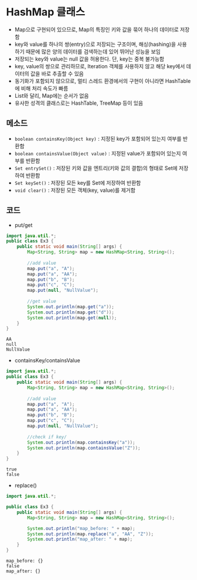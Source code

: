 HashMap 클래스
====
* Map으로 구현되어 있으므로, Map의 특징인 키와 값을 묶어 하나의 데이터로 저장함
* key와 value를 하나의 쌍(entry)으로 저장되는 구조이며, 해싱(hashing)을 사용하기 때문에 많은 양의 데이터를 검색하는데 있어 뛰어난 성능을 보임
* 저장되는 key와 value는 null 값을 허용한다. 단, key는 중복 불가능함
* key, value의 쌍으로 관리하므로, Iteration 객체를 사용하지 않고 해당 key에서 데이터의 값을 바로 추출할 수 있음
* 동기화가 포함되지 않으므로, 멀티 스레드 환경에서의 구현이 아니라면 HashTable에 비해 처리 속도가 빠름
* List와 달리, Map에는 순서가 없음
* 유사한 성격의 클래스로는 HashTable, TreeMap 등이 있음

메소드
---
* <code>boolean containsKey(Object key)</code> : 지정된 key가 포함되어 있는지 여부를 반환함
* <code>boolean containsValue(Object value)</code> : 지정된 value가 포함되어 있는지 여부를 반환함
* <code>Set entrySet()</code> : 저장된 키와 값을 엔트리(키와 값의 결합)의 형태로 Set에 저장하여 반환함
* <code>Set keySet()</code> : 저장된 모든 key를 Set에 저장하여 반환함
* <code>void clear()</code> : 저장된 모든 객체(key, value)를 제거함


코드
---
* put/get
```java
import java.util.*;
public class Ex3 {
	public static void main(String[] args) {
		Map<String, String> map = new HashMap<String, String>();
	    
	    //add value
	    map.put("a", "A");
	    map.put("a", "AA");
	    map.put("b", "B");
	    map.put("c", "C");
	    map.put(null, "NullValue");
	    
	    //get value
	    System.out.println(map.get("a"));
	    System.out.println(map.get("d"));
	    System.out.println(map.get(null));
	}
}
```

```
AA
null
NullValue
```
* containsKey/containsValue
```java
import java.util.*;
public class Ex3 {
	public static void main(String[] args) {
		Map<String, String> map = new HashMap<String, String>();
        
	    //add value
	    map.put("a", "A");
	    map.put("a", "AA");
	    map.put("b", "B");
	    map.put("c", "C");
	    map.put(null, "NullValue");
	        
	    //check if key/
	    System.out.println(map.containsKey("a"));
	    System.out.println(map.containsValue("Z"));
	}
}
```

```
true
false
```
* replace()
```java
import java.util.*;

public class Ex3 {
	public static void main(String[] args) {
		Map<String, String> map = new HashMap<String, String>();

		System.out.println("map_before: " + map);
		System.out.println(map.replace("a", "AA", "Z"));
		System.out.println("map_after: " + map);
	}
}

```
```
map_before: {}
false
map_after: {}
```


